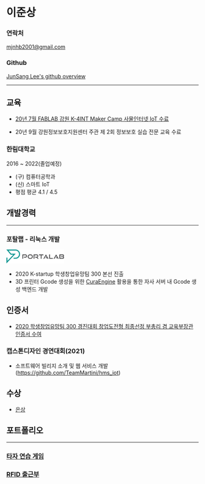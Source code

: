 # 이준상

### 연락처
mjnhb2001@gmail.com

### Github
[JunSang Lee's github overview](https://github.com/Thrada)

---

## 교육

- [20년 7월 FABLAB 강원 K-4INT Maker Camp 사물인터넷 IoT 수료](https://github.com/Thrada/JunSang-Lee/blob/master/%EC%99%B8%EB%B6%80%ED%99%9C%EB%8F%99/K-4INT%20Maker%20Camp%20%EC%82%AC%EB%AC%BC%EC%9D%B8%ED%84%B0%EB%84%B7%20IoT.md)

- 20년 9월 강원정보보호지원센터 주관 제 2회 정보보호 실습 전문 교육 수료

### 한림대학교

2016 ~ 2022(졸업예정)

- (구) 컴퓨터공학과
- (신) 스마트 IoT
- 평점 평균 4.1 / 4.5

## 개발경력
---
### 포탈랩 - 리눅스 개발
<img src = "./Portalab_Logo_type_C.png" height="30%" width="30%"></img>
 - 2020 K-startup 학생창업유망팀 300 본선 진출
 - 3D 프린터 Gcode 생성을 위한 [CuraEngine](https://github.com/Ultimaker/CuraEngine) 활용을 통한 자사 서버 내 Gcode 생성 백엔드 개발

 ## 인증서
  - [2020 학생창업유망팀 300 경진대회 창업도전형 최종선정 부총리 겸 교육부장관 인증서 수여](https://github.com/Thrada/JunSang-Lee/blob/master/%EC%99%B8%EB%B6%80%ED%99%9C%EB%8F%99/2020%20%ED%95%99%EC%83%9D%EC%B0%BD%EC%97%85%EC%9C%A0%EB%A7%9D%ED%8C%80%20300.md)

### 캡스톤디자인 경연대회(2021)
 - 소프트웨어 빌리지 소개 및 웹 서비스 개발 (https://github.com/TeamMartini/hms_iot)
  
 ## 수상
  - [은상](https://github.com/Thrada/JunSang-Lee/blob/master/%ED%8F%AC%ED%8A%B8%ED%8F%B4%EB%A6%AC%EC%98%A4/image.jpg)


## 포트폴리오
---
### [타자 연습 게임](https://github.com/Thrada/JunSang-Lee/blob/master/포트폴리오/%ED%83%80%EC%9E%90%EC%97%B0%EC%8A%B5%EA%B2%8C%EC%9E%84.md)
### [RFID 출근부](https://github.com/Thrada/JunSang-Lee/blob/master/Portfolio/NFC%20%EC%B6%9C%EA%B7%BC%EB%B6%80.md)
